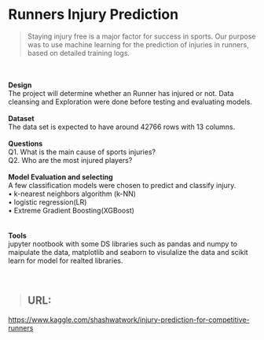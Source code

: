 # Runners Injury Prediction
> <p>Staying injury free is a major factor for success in sports. Our purpose was to use machine learning for the prediction of injuries in runners, based on detailed training logs.
  <br> <br>
<b>Design</b><br>
The project will determine whether an Runner has injured or not. Data cleansing and Exploration were done before testing and evaluating models.
  <br><br>
<b>Dataset </b><br>
The data set is expected to have around 42766 rows with 13 columns.
  <br><br>
<b>Questions </b><br>
Q1. What is the main cause of sports injuries?<br>
Q2. Who are the most injured players?
  <br><br>
<b>Model Evaluation and selecting</b><br>
A few classification models were chosen to predict and classify injury.<br>
• k-nearest neighbors algorithm (k-NN)<br>
• logistic regression(LR)<br>
• Extreme Gradient Boosting(XGBoost)<br>
<br><br>
<b>Tools</b><br>
jupyter nootbook with some DS libraries such as pandas and numpy to maipulate the data, matplotlib and seaborn to visulalize the data and scikit learn for model for realted libraries.
  <br>
</p>

<br>

> ## URL:
https://www.kaggle.com/shashwatwork/injury-prediction-for-competitive-runners
<br>
